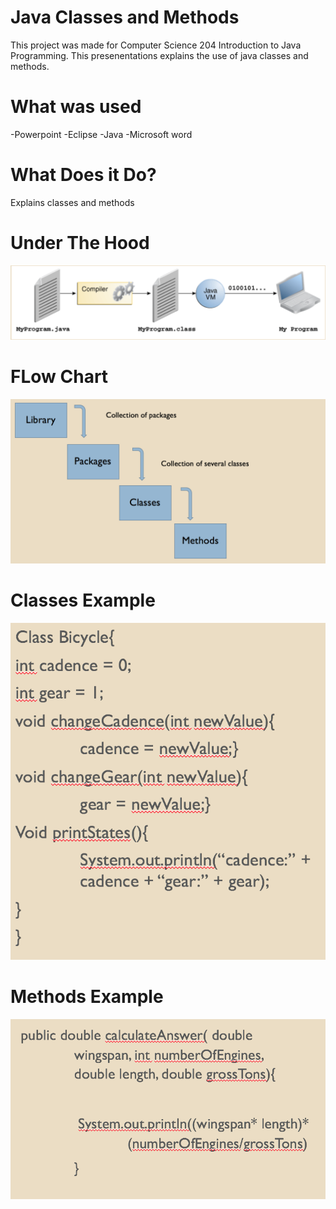 # Java Classes and Methods
This project was made for Computer Science 204 Introduction to Java Programming. This presenentations explains the use of java classes and methods.

# What was used

-Powerpoint 
-Eclipse
-Java
-Microsoft word

# What Does it Do?
Explains classes and methods  
# Under The Hood
![alt tag](https://github.com/TolentinoDev/java_classes_and_methods/blob/master/compile.png)
# FLow Chart
![alt tag](https://github.com/TolentinoDev/java_classes_and_methods/blob/master/flow.png)
# Classes Example
![alt tag](https://github.com/TolentinoDev/java_classes_and_methods/blob/master/class.png)
# Methods Example 
![alt tag](https://github.com/TolentinoDev/java_classes_and_methods/blob/master/method.png)

